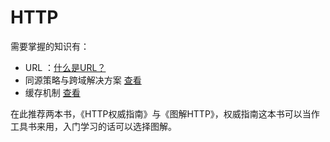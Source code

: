 # HTTP

需要掌握的知识有：

- URL ：[什么是URL？](https://developer.mozilla.org/zh-CN/docs/Learn/Common_questions/What_is_a_URL)
- 同源策略与跨域解决方案 [查看](https://github.com/xiaosansiji/cookbook-of-webdev/http/cros-origin.md)
- 缓存机制 [查看](https://github.com/xiaosansiji/cookbook-of-webdev/http/cache.md)

在此推荐两本书，《HTTP权威指南》与《图解HTTP》，权威指南这本书可以当作工具书来用，入门学习的话可以选择图解。

[人生苦短，了解一下前端必须明白的http知识点]: https://juejin.im/post/5b34e6ba51882574d20bbdd4
[一站到底 ---前端基础之网络]: https://juejin.im/post/5b3357556fb9a00e5a4b63df#heading-0
[跟着动画来学习TCP三次握手和四次挥手]: https://juejin.im/post/5b29d2c4e51d4558b80b1d8c

